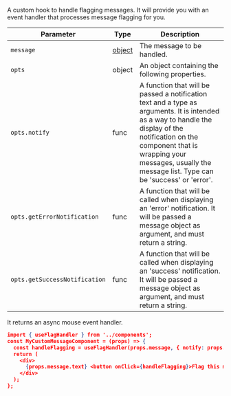 A custom hook to handle flagging messages. It will provide you with an event handler that processes message flagging for
you.

| Parameter                     | Type                                                     | Description                                                                                                                                                                                                                                                |
| ----------------------------- | -------------------------------------------------------- | ---------------------------------------------------------------------------------------------------------------------------------------------------------------------------------------------------------------------------------------------------------- |
| `message`                     | [object](https://getstream.io/chat/docs/#message_format) | The message to be handled.                                                                                                                                                                                                                                 |
| `opts`                        | object                                                   | An object containing the following properties.                                                                                                                                                                                                             |
| `opts.notify`                 | func                                                     | A function that will be passed a notification text and a type as arguments. It is intended as a way to handle the display of the notification on the component that is wrapping your messages, usually the message list. Type can be 'success' or 'error'. |
| `opts.getErrorNotification`   | func                                                     | A function that will be called when displaying an 'error' notification. It will be passed a message object as argument, and must return a string.                                                                                                          |
| `opts.getSuccessNotification` | func                                                     | A function that will be called when displaying an 'success' notification. It will be passed a message object as argument, and must return a string.                                                                                                        |

It returns an async mouse event handler.

```json
import { useFlagHandler } from '../components';
const MyCustomMessageComponent = (props) => {
  const handleFlagging = useFlagHandler(props.message, { notify: props.addNotification })
  return (
    <div>
      {props.message.text} <button onClick={handleFlagging}>Flag this message</button>
    </div>
  );
};
```
